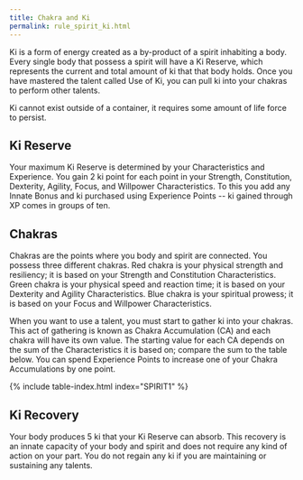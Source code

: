 ```yaml
---
title: Chakra and Ki
permalink: rule_spirit_ki.html
---
```


Ki is a form of energy created as a by-product of a spirit inhabiting a body. Every single body that possess a spirit will have a Ki Reserve, which represents the current and total amount of ki that that body holds. Once you have mastered the talent called Use of Ki, you can pull ki into your chakras to perform other talents.

Ki cannot exist outside of a container, it requires some amount of life force to persist.

## Ki Reserve
Your maximum Ki Reserve is determined by your Characteristics and Experience. You gain 2 ki point for each point in your Strength, Constitution, Dexterity, Agility, Focus, and Willpower Characteristics. To this you add any Innate Bonus and ki purchased using Experience Points -- ki gained through XP comes in groups of ten.

## Chakras
Chakras are the points where you body and spirit are connected. You possess three different chakras. Red chakra is your physical strength and resiliency; it is based on your Strength and Constitution Characteristics. Green chakra is your physical speed and reaction time; it is based on your Dexterity and Agility Characteristics. Blue chakra is your spiritual prowess; it is based on your Focus and Willpower Characteristics.

When you want to use a talent, you must start to gather ki into your chakras. This act of gathering is known as Chakra Accumulation (CA) and each chakra will have its own value. The starting value for each CA depends on the sum of the Characteristics it is based on; compare the sum to the table below. You can spend Experience Points to increase one of your Chakra Accumulations by one point.

{% include table-index.html index="SPIRIT1" %}

## Ki Recovery
Your body produces 5 ki that your Ki Reserve can absorb. This recovery is an innate capacity of your body and spirit and does not require any kind of action on your part. You do not regain any ki if you are maintaining or sustaining any talents.